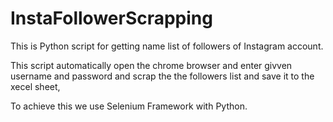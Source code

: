 # InstaFollowerScrapping
This is Python script for getting name list of followers of Instagram account.

This script automatically open the chrome browser and enter givven username and password and scrap the the followers list and save it to the xecel sheet,

To achieve this we use Selenium Framework with Python.

